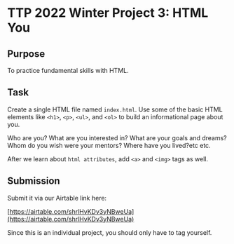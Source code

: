 # TTP 2022 Winter Project 3: HTML You

## Purpose

To practice fundamental skills with HTML.

## Task

Create a single HTML file named `index.html`. Use some of the basic HTML elements like `<h1>`, `<p>`, `<ul>`, and `<ol>` to build an informational page about you.

Who are you? What are you interested in? What are your goals and dreams? Whom do you wish were your mentors? Where have you lived?etc etc.

After we learn about `html attributes`, add `<a>` and `<img>` tags as well.

## Submission

Submit it via our Airtable link here:

[https://airtable.com/shrlHvKDv3yNBweUa](https://airtable.com/shrlHvKDv3yNBweUa)

Since this is an individual project, you should only have to tag yourself.
